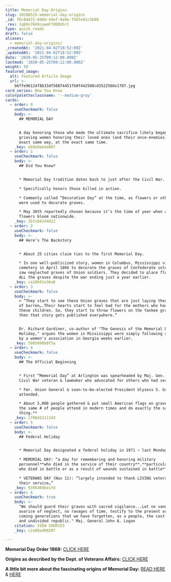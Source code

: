 ```yaml
---
title: Memorial Day Origins
slug: 20200525-memorial-day-origins
_id: f6c84472-048d-44ef-9a9e-f5bfe81c5b60
_rev: Jq8Xn76XXcuwmF7UDDUhrC
type: quick_reads
draft: false
aliases:
  - memorial-day-origins/
_createdAt: '2021-04-02T18:52:09Z'
_updatedAt: '2021-04-02T18:52:09Z'
date: '2020-05-25T09:12:00.000Z'
lastmod: '2020-05-25T09:12:00.000Z'
weight: 50
featured_image:
  alt: Featured Article Image
  url: >-
    b6ffe96124f8b33df508f4451fb0f442508cd3522560x1707.jpg
card_series: Now You Know
colorpaletteclassname: '--medium-gray'
cards:
  - order: 0
    useCheckmark: false
    body: >-
      ## MEMORIAL DAY


      A day honoring those who made the ultimate sacrifice likely began with
      grieving women honoring their loved ones (and their once-enemies) in the
      exact same way, at the exact same time.
    _key: eb9a9aeda007
  - order: 1
    useCheckmark: false
    body: >-
      ## Did You Know?


      * Memorial Day tradition dates back to just after the Civil War.

      * Specifically honors those killed in action.

      * Commonly called “Decoration Day” at the time, as flowers or other items
      were used to decorate graves.

      * May 30th reportedly chosen because it’s the time of year when ample
      flowers bloom nationwide.
    _key: 2b7c64244d22
  - order: 2
    useCheckmark: false
    body: >-
      ## Here’s The Backstory


      * About 25 cities claim ties to the first Memorial Day.

      * In one well-publicized story, women in Columbus, Mississippi visited a
      cemetery in April 1866 to decorate the graves of Confederate soldiers and
      saw neglected graves of Union soldiers. They decided to place flowers on
      ALL the graves despite the war ending just a year earlier.
    _key: ca18b91e36a6
  - order: 3
    useCheckmark: false
    body: >-
      > “They start to see these Union graves that are just laying there, kind
      of barren….Their hearts start to feel bad for the mothers who have lost
      these children. So, they start to throw flowers on the Yankee graves. And
      then that story gets published everywhere.”


      Dr. Richard Gardiner, co-author of "The Genesis of the Memorial Day
      Holiday," argues the women in Mississippi were simply following a proposal
      by a women's association in Georgia weeks earlier.
    _key: 5995090b0f5a
  - order: 4
    useCheckmark: false
    body: >-
      ## The Official Beginning


      * First “Memorial Day” at Arlington was spearheaded by Maj. Gen. Logan – a
      Civil War veteran & lawmaker who advocated for others who had served.

      * Fmr. Union General & soon-to-be-elected President Ulysess S. Grant
      attended.

      * About 5,000 people gathered & put small American flags on graves;**about
      the same # of people attend in modern times and do exactly the same
      thing.**
    _key: 1f06d1211143
  - order: 5
    useCheckmark: false
    body: >-
      ## Federal Holiday


      * Memorial Day designated a federal holiday in 1971 ~ last Monday of May.

      * MEMORIAL DAY: “a day for remembering and honoring military
      personnel**who died in the service of their country**,**particularly those
      who died in battle or as a result of wounds sustained in battle**.”

      * VETERANS DAY (Nov 11): “largely intended to thank LIVING veterans for
      their service…”
    _key: 9395469be1fd
  - order: 6
    useCheckmark: true
    body: >-
      "We should guard their graves with sacred vigilance...Let no vandalism of
      avarice of neglect, no ravages of time, testify to the present or to the
      coming generations that we have forgotten, as a people, the cost of free
      and undivided republic." Maj. General John A. Logan
    citation: VIEW SOURCES
    _key: c2a80ad0020f

---
```

**Memorial Day Order 1868:** [CLICK HERE](https://www.cem.va.gov/history/memdayorder.asp)

**Origins as described by the Dept. of Veterans Affairs:** [CLICK HERE](https://smarthernews.com/18-05-25-memorial-day-history/)

**A little bit more about the fascinating origins of Memorial Day:** [READ HERE](https://www.livescience.com/54919-true-story-behind-first-memorial-day.html) & [HERE](https://loganmuseum.org/memorial-day/)